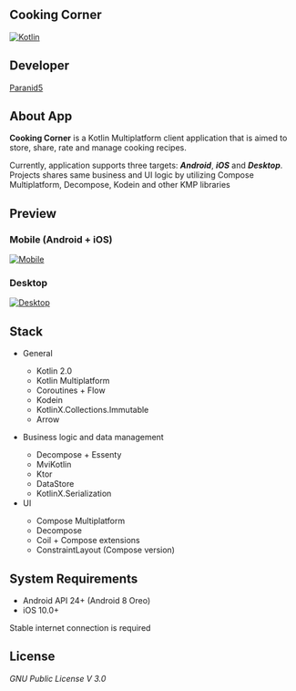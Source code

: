 **Cooking Corner**
--------------------

[![Kotlin](https://img.shields.io/badge/kotlin-2.0.0-blue.svg?logo=kotlin)](http://kotlinlang.org)

## **Developer**
[Paranid5](https://github.com/dinaraparanid)

## **About App**
**Cooking Corner** is a Kotlin Multiplatform client application
that is aimed to store, share, rate and manage cooking recipes.

Currently, application supports three targets: ***Android***, ***iOS*** and ***Desktop***.
Projects shares same business and UI logic by utilizing Compose Multiplatform, Decompose, Kodein
and other KMP libraries

## **Preview**

### Mobile (Android + iOS)

[![Mobile](https://img.youtube.com/vi/3Q5-JLzQ5_k/0.jpg)](https://www.youtube.com/watch?v=3Q5-JLzQ5_k)

### Desktop

[![Desktop](https://img.youtube.com/vi/GcjG9bAx0AI/0.jpg)](https://www.youtube.com/watch?v=GcjG9bAx0AI)

## **Stack**

<ul>
    <li>General</li>
    <ul>
        <li>Kotlin 2.0</li>
        <li>Kotlin Multiplatform</li>
        <li>Coroutines + Flow</li>
        <li>Kodein</li>
        <li>KotlinX.Collections.Immutable</li>
        <li>Arrow</li>
    </ul>
    <p></p>
    <li>Business logic and data management</li>
    <ul>
        <li>Decompose + Essenty</li>
        <li>MviKotlin</li>
        <li>Ktor</li>
        <li>DataStore</li>
        <li>KotlinX.Serialization</li>
    </ul>
    <li>UI</li>
    <ul>
        <li>Compose Multiplatform</li>
        <li>Decompose</li>
        <li>Coil + Compose extensions</li>
        <li>ConstraintLayout (Compose version)</li>
    </ul>
</ul>

## **System Requirements**

* Android API 24+ (Android 8 Oreo)
* iOS 10.0+

Stable internet connection is required

## **License**

*GNU Public License V 3.0*
